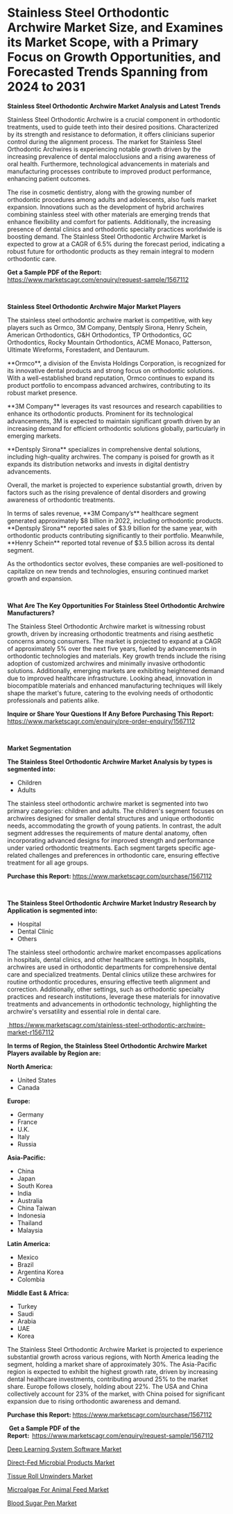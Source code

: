 <p><h1>Stainless Steel Orthodontic Archwire Market Size, and Examines its Market Scope, with a Primary Focus on Growth Opportunities, and Forecasted Trends Spanning from 2024 to 2031</h1></p><p><strong>Stainless Steel Orthodontic Archwire Market Analysis and Latest Trends</strong></p>
<p><p>Stainless Steel Orthodontic Archwire is a crucial component in orthodontic treatments, used to guide teeth into their desired positions. Characterized by its strength and resistance to deformation, it offers clinicians superior control during the alignment process. The market for Stainless Steel Orthodontic Archwires is experiencing notable growth driven by the increasing prevalence of dental malocclusions and a rising awareness of oral health. Furthermore, technological advancements in materials and manufacturing processes contribute to improved product performance, enhancing patient outcomes.</p><p>The rise in cosmetic dentistry, along with the growing number of orthodontic procedures among adults and adolescents, also fuels market expansion. Innovations such as the development of hybrid archwires combining stainless steel with other materials are emerging trends that enhance flexibility and comfort for patients. Additionally, the increasing presence of dental clinics and orthodontic specialty practices worldwide is boosting demand. The Stainless Steel Orthodontic Archwire Market is expected to grow at a CAGR of 6.5% during the forecast period, indicating a robust future for orthodontic products as they remain integral to modern orthodontic care.</p></p>
<p><strong>Get a Sample PDF of the Report:&nbsp;</strong> <a href="https://www.marketscagr.com/enquiry/request-sample/1567112">https://www.marketscagr.com/enquiry/request-sample/1567112</a></p>
<p>&nbsp;</p>
<p><strong>Stainless Steel Orthodontic Archwire Major Market Players</strong></p>
<p><p>The stainless steel orthodontic archwire market is competitive, with key players such as Ormco, 3M Company, Dentsply Sirona, Henry Schein, American Orthodontics, G&H Orthodontics, TP Orthodontics, GC Orthodontics, Rocky Mountain Orthodontics, ACME Monaco, Patterson, Ultimate Wireforms, Forestadent, and Dentaurum. </p><p>**Ormco**, a division of the Envista Holdings Corporation, is recognized for its innovative dental products and strong focus on orthodontic solutions. With a well-established brand reputation, Ormco continues to expand its product portfolio to encompass advanced archwires, contributing to its robust market presence.</p><p>**3M Company** leverages its vast resources and research capabilities to enhance its orthodontic products. Prominent for its technological advancements, 3M is expected to maintain significant growth driven by an increasing demand for efficient orthodontic solutions globally, particularly in emerging markets.</p><p>**Dentsply Sirona** specializes in comprehensive dental solutions, including high-quality archwires. The company is poised for growth as it expands its distribution networks and invests in digital dentistry advancements. </p><p>Overall, the market is projected to experience substantial growth, driven by factors such as the rising prevalence of dental disorders and growing awareness of orthodontic treatments.</p><p>In terms of sales revenue, **3M Company’s** healthcare segment generated approximately $8 billion in 2022, including orthodontic products. **Dentsply Sirona** reported sales of $3.9 billion for the same year, with orthodontic products contributing significantly to their portfolio. Meanwhile, **Henry Schein** reported total revenue of $3.5 billion across its dental segment. </p><p>As the orthodontics sector evolves, these companies are well-positioned to capitalize on new trends and technologies, ensuring continued market growth and expansion.</p></p>
<p>&nbsp;</p>
<p><strong>What Are The Key Opportunities For Stainless Steel Orthodontic Archwire Manufacturers?</strong></p>
<p><p>The Stainless Steel Orthodontic Archwire market is witnessing robust growth, driven by increasing orthodontic treatments and rising aesthetic concerns among consumers. The market is projected to expand at a CAGR of approximately 5% over the next five years, fueled by advancements in orthodontic technologies and materials. Key growth trends include the rising adoption of customized archwires and minimally invasive orthodontic solutions. Additionally, emerging markets are exhibiting heightened demand due to improved healthcare infrastructure. Looking ahead, innovation in biocompatible materials and enhanced manufacturing techniques will likely shape the market's future, catering to the evolving needs of orthodontic professionals and patients alike.</p></p>
<p><strong>Inquire or Share Your Questions If Any Before Purchasing This Report:</strong> <a href="https://www.marketscagr.com/enquiry/pre-order-enquiry/1567112">https://www.marketscagr.com/enquiry/pre-order-enquiry/1567112</a></p>
<p>&nbsp;</p>
<p><strong>Market Segmentation</strong></p>
<p><strong>The Stainless Steel Orthodontic Archwire Market Analysis by types is segmented into:</strong></p>
<p><ul><li>Children</li><li>Adults</li></ul></p>
<p><p>The stainless steel orthodontic archwire market is segmented into two primary categories: children and adults. The children's segment focuses on archwires designed for smaller dental structures and unique orthodontic needs, accommodating the growth of young patients. In contrast, the adult segment addresses the requirements of mature dental anatomy, often incorporating advanced designs for improved strength and performance under varied orthodontic treatments. Each segment targets specific age-related challenges and preferences in orthodontic care, ensuring effective treatment for all age groups.</p></p>
<p><strong>Purchase this Report:&nbsp;</strong><a href="https://www.marketscagr.com/purchase/1567112">https://www.marketscagr.com/purchase/1567112</a></p>
<p>&nbsp;</p>
<p><strong>The Stainless Steel Orthodontic Archwire Market Industry Research by Application is segmented into:</strong></p>
<p><ul><li>Hospital</li><li>Dental Clinic</li><li>Others</li></ul></p>
<p><p>The stainless steel orthodontic archwire market encompasses applications in hospitals, dental clinics, and other healthcare settings. In hospitals, archwires are used in orthodontic departments for comprehensive dental care and specialized treatments. Dental clinics utilize these archwires for routine orthodontic procedures, ensuring effective teeth alignment and correction. Additionally, other settings, such as orthodontic specialty practices and research institutions, leverage these materials for innovative treatments and advancements in orthodontic technology, highlighting the archwire's versatility and essential role in dental care.</p></p>
<p><a href="https://www.marketscagr.com/stainless-steel-orthodontic-archwire-market-r1567112">&nbsp;https://www.marketscagr.com/stainless-steel-orthodontic-archwire-market-r1567112</a></p>
<p><strong>In terms of Region, the Stainless Steel Orthodontic Archwire Market Players available by Region are:</strong></p>
<p>
    <p> <strong> North America: </strong>
        <ul>
            <li>United States</li>
            <li>Canada</li>
        </ul>
        </p> 
    <p> <strong> Europe: </strong>
        <ul>
            <li>Germany</li>
            <li>France</li>
            <li>U.K.</li>
            <li>Italy</li>
            <li>Russia</li>
        </ul>
        </p> 
    <p> <strong> Asia-Pacific: </strong>
        <ul>
            <li>China</li>
            <li>Japan</li>
            <li>South Korea</li>
            <li>India</li>
            <li>Australia</li>
            <li>China Taiwan</li>
            <li>Indonesia</li>
            <li>Thailand</li>
            <li>Malaysia</li>
        </ul>
        </p> 
    <p> <strong> Latin America: </strong>
        <ul>
            <li>Mexico</li>
            <li>Brazil</li>
            <li>Argentina Korea</li>
            <li>Colombia</li>
        </ul>
        </p> 
    <p> <strong> Middle East & Africa: </strong>
        <ul>
            <li>Turkey</li>
            <li>Saudi</li>
            <li>Arabia</li>
            <li>UAE</li>
            <li>Korea</li>
        </ul>
    </p>
    </p>
<p><p>The Stainless Steel Orthodontic Archwire Market is projected to experience substantial growth across various regions, with North America leading the segment, holding a market share of approximately 30%. The Asia-Pacific region is expected to exhibit the highest growth rate, driven by increasing dental healthcare investments, contributing around 25% to the market share. Europe follows closely, holding about 22%. The USA and China collectively account for 23% of the market, with China poised for significant expansion due to rising orthodontic awareness and demand.</p></p>
<p><strong>Purchase this Report: </strong><a href="https://www.marketscagr.com/purchase/1567112">https://www.marketscagr.com/purchase/1567112</a></p>
<p>&nbsp;<strong>Get a Sample PDF of the Report:&nbsp;&nbsp;</strong><a href="https://www.marketscagr.com/enquiry/request-sample/1567112">https://www.marketscagr.com/enquiry/request-sample/1567112</a></p>
<p><strong></strong></p>
<p><p><a href="https://issuu.com/reportprime-2/docs/deep-learning-system-software-marke_a735cd280afce3">Deep Learning System Software Market</a></p><p><a href="https://medium.com/@sowravmitra0_85651/direct-fed-microbial-products-market-global-market-share-and-ranking-overall-sales-and-demand-cd35300a6066">Direct-Fed Microbial Products Market</a></p><p><a href="https://issuu.com/reportprime-2/docs/tissue-roll-unwinders-market-size-2_b198be8b901000">Tissue Roll Unwinders Market</a></p><p><a href="https://medium.com/@sowravmitra0_85651/comprehensive-analysis-of-the-global-microalgae-for-animal-feed-market-growth-trends-market-ee75e76b2355">Microalgae For Animal Feed Market</a></p><p><a href="https://www.linkedin.com/pulse/blood-sugar-pen-market-share-analysis-growth-trends-gwjfc?trackingId=54ufbF6AT8eRYDzZ9Jc0CQ%3D%3D">Blood Sugar Pen Market</a></p></p>